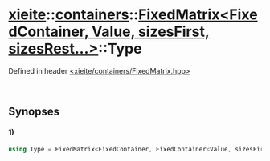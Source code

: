 # [xieite](../../../xieite.md)\:\:[containers](../../../containers.md)\:\:[FixedMatrix\<FixedContainer, Value, sizesFirst, sizesRest...\>](../../FixedMatrix.md)\:\:Type
Defined in header [<xieite/containers/FixedMatrix.hpp>](../../../../include/xieite/containers/FixedMatrix.hpp)

&nbsp;

## Synopses
#### 1)
```cpp
using Type = FixedMatrix<FixedContainer, FixedContainer<Value, sizesFirst>, sizesRest...>::Type;
```
